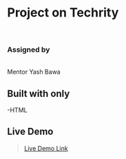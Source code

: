 # Project on Techrity
<br />

### Assigned by 
<br />
Mentor Yash Bawa

## Built with only
-HTML


## Live Demo
>[Live Demo Link](https://kaludavid.github.io/Href-Attribute-Example/)
